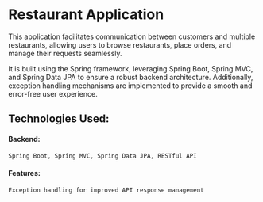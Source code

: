 # Restaurant Application

This application facilitates communication between customers and multiple restaurants, allowing users to browse restaurants, place orders, and manage their requests seamlessly.

It is built using the Spring framework, leveraging Spring Boot, Spring MVC, and Spring Data JPA to ensure a robust backend architecture. Additionally, exception handling mechanisms are implemented to provide a smooth and error-free user experience.

## Technologies Used:
#### Backend:
    Spring Boot, Spring MVC, Spring Data JPA, RESTful API
#### Features: 
    Exception handling for improved API response management

   
